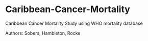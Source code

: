 # Caribbean-Cancer-Mortality
Caribbean Cancer Mortality Study using WHO mortality database

Authors: Sobers, Hambleton, Rocke
